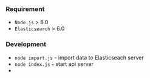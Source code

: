 ### Requirement

* `Node.js` > 8.0
* `Elasticsearch` > 6.0

### Development

* `node import.js` - import data to Elasticseach server
* `node index.js` - start api server
*
